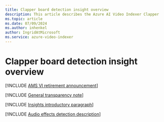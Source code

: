 ```yaml
---
title: Clapper board detection insight overview
description: This article describes the Azure AI Video Indexer Clapper board detection insight.
ms.topic: article
ms.date: 07/09/2024
ms.author: inhenkel
author: IngridAtMicrosoft
ms.service: azure-video-indexer
---
```


# Clapper board detection insight overview

[!INCLUDE [AMS VI retirement announcement](./includes/important-ams-retirement-avi-announcement.md)]

[!INCLUDE [General transparency note](./includes/read-general-transparency-note.md)]

[!INCLUDE [Insights introductory paragraph](./includes/insights-intro-paragraph.md)]

[!INCLUDE [Audio effects detection description](./includes/audio-effects-detection.md)]
